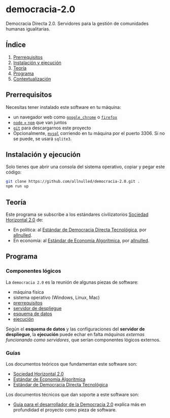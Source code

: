 # democracia-2.0

Democracia Directa 2.0. Servidores para la gestión de comunidades humanas igualitarias.

## Índice

1. [Prerrequisitos](#prerrequisitos)
2. [Instalación y ejecución](#instalación-y-ejecución)
3. [Teoría](#teoría)
4. [Programa](#programa)
5. [Contextualización](#contextualización)

## Prerrequisitos

Necesitas tener instalado este software en tu máquina:

- un navegador web como [`google_chrome`](https://www.google.com/intl/es_es/chrome/?brand=YTUH&gclsrc=ds&gclsrc=ds) o [`firefox`](https://www.mozilla.org/es-ES/firefox/new/)
- [`node` + `npm`](https://nodejs.org/en/download) que van juntos
- [`git`](https://git-scm.com/downloads) para descargarnos este proyecto
- Opcionalmente, [`mysql`](https://www.mysql.com/downloads/) corriendo en tu máquina por el puerto 3306. Si no se puede, se usará `sqlite3`.

## Instalación y ejecución

Solo tienes que abrir una consola del sistema operativo, copiar y pegar este código:

```sh
git clone https://github.com/allnulled/democracia-2.0.git .
npm run up
```

## Teoría

Este programa se subscribe a los estándares civilizatorios [Sociedad Horizontal 2.0](https://github.com/allnulled/democracia-2.0/blob/main/info/Sociedad-Horizontal-2.0.md) de:
  - En política: al [Estándar de Democracia Directa Tecnológica](https://github.com/allnulled/democracia-2.0/blob/main/info/Estándar-de-Democracia-Directa-Tecnológica.md), por [allnulled](https://github.com/allnulled).
  - En economía: al [Estándar de Economía Algorítmica](https://github.com/allnulled/democracia-2.0/blob/main/info/Estándar-de-Economía-Algorítmica.md), por [allnulled](https://github.com/allnulled).

## Programa

### Componentes lógicos

La `democracia 2.0` es la reunión de algunas piezas de software:

  + máquina física
  + sistema operativo (Windows, Linux, Mac)
  + [prerrequisitos](#prerrequisitos)
  + [servidor de despliegue](https://github.com/allnulled/democracia-2.0)
  + [esquema de datos](https://allnulled.github.io/constructor-de-bases-de-datos-de-castelog/#/)
  + [ejecución](#instalación-y-ejecución)

Según el **esquema de datos** y las configuraciones del **servidor de despliegue**, la **ejecución** puede echar en falta *máquinas externas funcionando como servidores*, que serían componentes lógicos externos.

### Guías

Los documentos teóricos que fundamentan este software son:

  - [Sociedad Horizontal 2.0](https://github.com/allnulled/democracia-2.0/blob/main/info/Sociedad-Horizontal-2.0.md)
  - [Estándar de Economía Algorítmica](https://github.com/allnulled/democracia-2.0/blob/main/info/Estándar-de-Economía-Algorítmica.md)
  - [Estándar de Democracia Directa Tecnológica](https://github.com/allnulled/democracia-2.0/blob/main/info/Estándar-de-Democracia-Directa-Tecnológica.md)

Los documentos técnicos que dan soporte a este software son:

  - [Guía para el desarrollador de la Democracia 2.0](https://github.com/allnulled/democracia-2.0/blob/main/info/Guía-para-el-desarrollador.md) explica más en profundidad el proyecto como pieza de software.

